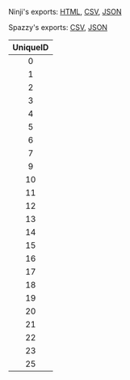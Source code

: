 Ninji's exports: [HTML](https://wuffs.org/acnh/bcsv_160/html/MysteryTourItemParam.html), [CSV](https://wuffs.org/acnh/bcsv_160/csv/MysteryTourItemParam.csv), [JSON](https://wuffs.org/acnh/bcsv_160/json/MysteryTourItemParam.json)

Spazzy's exports: [CSV](https://github.com/McSpazzy/acnh-csv/blob/master/MysteryTourItemParam.csv), [JSON](https://github.com/McSpazzy/acnh-json/blob/master/MysteryTourItemParam.json)

| UniqueID |
|:--:|
| 0 | 
| 1 | 
| 2 | 
| 3 | 
| 4 | 
| 5 | 
| 6 | 
| 7 | 
| 9 | 
| 10 | 
| 11 | 
| 12 | 
| 13 | 
| 14 | 
| 15 | 
| 16 | 
| 17 | 
| 18 | 
| 19 | 
| 20 | 
| 21 | 
| 22 | 
| 23 | 
| 25 | 
